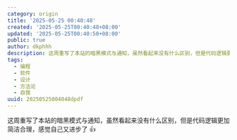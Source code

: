 ```yaml
---
category: origin
title: '2025-05-25 00:40:48'
created: '2025-05-25T00:40:48+08:00'
updated: '2025-05-25T00:40:50+08:00'
public: true
author: dkphhh
description: 这周重写了本站的暗黑模式与通知，虽然看起来没有什么区别，但是代码逻辑更加简洁合理……
tags:
  - 编程
  - 软件
  - 设计
  - 方法论
  - 自我
uuid: 20250525004048dpdf
---
```


这周重写了本站的暗黑模式与通知，虽然看起来没有什么区别，但是代码逻辑更加简洁合理，感觉自己又进步了 👍
